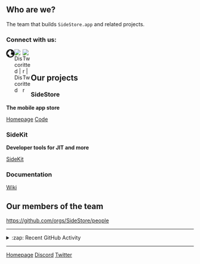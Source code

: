 <!-- 
Docs: How to use GitHub README and actions to auto-generate embedded content.
https://github.com/anuraghazra/github-readme-stats
https://www.youtube.com/watch?v=n6d4KHSKqGk
https://github.com/rahuldkjain/github-profile-readme-generator
 -->

## Who are we?

The team that builds `SideStore.app` and related projects.

### Connect with us:

<!--
[![Website](https://img.shields.io/website?label=sidestore.io&style=for-the-badge&url=https://sidestore.io)](https://sidestore.io)
[![Twitter Follow](https://img.shields.io/twitter/follow/sidestore_io?color=1DA1F2&logo=twitter&style=for-the-badge)](https://twitter.com/intent/follow?original_referer=https%3A%2F%2Fgithub.com%2Fsidestore&screen_name=sidestore)
[![GitHub Followers](https://img.shields.io/github/followers/sidestore?style=for-the-badge)]()
[![GitHub Sponsors](https://img.shields.io/github/sponsors/sidestore?style=for-the-badge
)]() 
-->

[<img align="left" alt="sidestore.io" width="22px" src="https://raw.githubusercontent.com/iconic/open-iconic/master/svg/globe.svg" />][website]
[<img align="left" alt="Discord | Discord" width="22px" src="https://cdn.jsdelivr.net/npm/simple-icons@v3/icons/discord.svg" />][discord]
[<img align="left" alt="Twitter | Twitter" width="22px" src="https://cdn.jsdelivr.net/npm/simple-icons@v3/icons/twitter.svg" />][twitter]

<br />
<br />

## Our projects

### SideStore

__The mobile app store__

[Homepage][website]
[Code][git.sidestore]

### SideKit

__Developer tools for JIT and more__

[SideKit][git.sidekit]

### Documentation

[Wiki][wiki]

## Our members of the team

https://github.com/orgs/SideStore/people

---

<details>
  <summary>:zap: Recent GitHub Activity</summary>

<!--START_SECTION:activity-->
1. 🗣 Commented on [#488](https://github.com/SideStore/SideStore/issues/488) in [SideStore/SideStore](https://github.com/SideStore/SideStore)
2. ❗️ Opened issue [#563](https://github.com/SideStore/SideStore/issues/563) in [SideStore/SideStore](https://github.com/SideStore/SideStore)
3. 🗣 Commented on [#320](https://github.com/SideStore/SideStore/issues/320) in [SideStore/SideStore](https://github.com/SideStore/SideStore)
4. 🗣 Commented on [#374](https://github.com/SideStore/SideStore/issues/374) in [SideStore/SideStore](https://github.com/SideStore/SideStore)
5. ❗️ Opened issue [#562](https://github.com/SideStore/SideStore/issues/562) in [SideStore/SideStore](https://github.com/SideStore/SideStore)
6. 🗣 Commented on [#561](https://github.com/SideStore/SideStore/issues/561) in [SideStore/SideStore](https://github.com/SideStore/SideStore)
7. 🗣 Commented on [#561](https://github.com/SideStore/SideStore/issues/561) in [SideStore/SideStore](https://github.com/SideStore/SideStore)
8. 🗣 Commented on [#561](https://github.com/SideStore/SideStore/issues/561) in [SideStore/SideStore](https://github.com/SideStore/SideStore)
9. 🗣 Commented on [#561](https://github.com/SideStore/SideStore/issues/561) in [SideStore/SideStore](https://github.com/SideStore/SideStore)
10. ❗️ Opened issue [#561](https://github.com/SideStore/SideStore/issues/561) in [SideStore/SideStore](https://github.com/SideStore/SideStore)
11. ❗️ Opened issue [#12](https://github.com/SideStore/SideServer-macOS/issues/12) in [SideStore/SideServer-macOS](https://github.com/SideStore/SideServer-macOS)
12. 🗣 Commented on [#560](https://github.com/SideStore/SideStore/issues/560) in [SideStore/SideStore](https://github.com/SideStore/SideStore)
13. ❗️ Opened issue [#560](https://github.com/SideStore/SideStore/issues/560) in [SideStore/SideStore](https://github.com/SideStore/SideStore)
14. 🗣 Commented on [#519](https://github.com/SideStore/SideStore/issues/519) in [SideStore/SideStore](https://github.com/SideStore/SideStore)
15. 🗣 Commented on [#544](https://github.com/SideStore/SideStore/issues/544) in [SideStore/SideStore](https://github.com/SideStore/SideStore)
16. 🗣 Commented on [#170](https://github.com/SideStore/SideStore/issues/170) in [SideStore/SideStore](https://github.com/SideStore/SideStore)
17. 🗣 Commented on [#10](https://github.com/SideStore/SideServer-for-Linux/issues/10) in [SideStore/SideServer-for-Linux](https://github.com/SideStore/SideServer-for-Linux)
18. ❗️ Closed issue [#558](https://github.com/SideStore/SideStore/issues/558) in [SideStore/SideStore](https://github.com/SideStore/SideStore)
19. 🗣 Commented on [#558](https://github.com/SideStore/SideStore/issues/558) in [SideStore/SideStore](https://github.com/SideStore/SideStore)
20. 🗣 Commented on [#558](https://github.com/SideStore/SideStore/issues/558) in [SideStore/SideStore](https://github.com/SideStore/SideStore)
<!--END_SECTION:activity-->

</details>

---

[Homepage][patreon] [Discord][discord] [Twitter][twitter]

<!--
- [Patreon][patreon]
- [OpenCollective][opencollective]
- [YouTube][youtube]
-->

[website]: https://sidestore.io
[wiki]: https://wiki.sidestore.io
[twitter]: https://twitter.com/sidestore_io
[discord]: https://discord.gg/sidestore-949183273383395328
[youtube]: https://youtube.com/TODO
[patreon]: https://www.patreon.com/SideStore
[opencollective]: https://opencollective.com/TODO
[git.sidestore]: https://github.com/SideStore/SideStore/
[git.sidekit]: https://github.com/SideStore/SideKit

